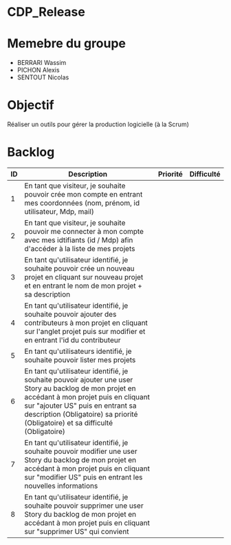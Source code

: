# CDP_Release

# Memebre du groupe
- BERRARI Wassim
- PICHON Alexis
- SENTOUT Nicolas
# Objectif
Réaliser un outils pour gérer la production logicielle (à la Scrum)

# Backlog
| ID | Description                                                                                                                                                                                                                                                                                                                                                                                                                                                                             | Priorité | Difficulté |
|----|-----------------------------------------------------------------------------------------------------------------------------------------------------------------------------------------------------------------------------------------------------------------------------------------------------------------------------------------------------------------------------------------------------------------------------------------------------------------------------------------|----------|----------|
| 1 | En tant que visiteur, je souhaite pouvoir crée mon compte en entrant mes coordonnées (nom, prénom, id utilisateur, Mdp, mail) |  |
| 2 | En tant que visiteur, je souhaite pouvoir me connecter à mon compte avec mes idtifiants (id / Mdp) afin d'accéder à la liste de mes projets |  |
| 3 | En tant qu'utilisateur identifié, je souhaite pouvoir crée un nouveau projet en cliquant sur nouveau projet et en entrant le nom de mon projet + sa description |  |
| 4 | En tant qu'utilisateur identifié, je souhaite pouvoir ajouter des contributeurs à mon projet en cliquant sur l'anglet projet puis sur modifier et en entrant l'id du contributeur |  |
| 5 | En tant qu'utilisateurs identifié, je souhaite pouvoir lister mes projets  |  |
| 6 | En tant qu'utilisateur identifié, je souhaite pouvoir ajouter une user Story au backlog de mon projet en accédant à mon projet puis en cliquant sur "ajouter US" puis en entrant sa description (Obligatoire) sa priorité (Obligatoire) et sa difficulté (Obligatoire)  |  |
| 7 | En tant qu'utilisateur identifié, je souhaite pouvoir modifier une user Story du backlog de mon projet en accédant à mon projet puis en cliquant sur "modifier US" puis en entrant les nouvelles informations | |
| 8 | En tant qu'utilisateur identifié, je souhaite pouvoir supprimer une user Story du backlog de mon projet en accédant à mon projet puis en cliquant sur "supprimer US" qui convient |  |